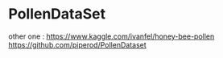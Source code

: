 # PollenDataSet

other one :
https://www.kaggle.com/ivanfel/honey-bee-pollen
https://github.com/piperod/PollenDataset

